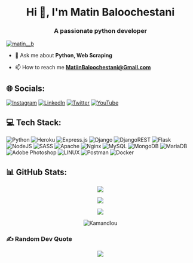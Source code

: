 <h1 align="center">Hi 👋, I'm Matin Baloochestani</h1>
<h3 align="center">A passionate python developer</h3>

<p align="left"> <a href="https://twitter.com/Matin__B" target="_blank"><img src="https://img.shields.io/twitter/follow/matin__b?logo=twitter&style=for-the-badge" alt="matin__b" /></a> </p>

- 💬 Ask me about **Python, Web Scraping**

- 📫 How to reach me **MatiinBaloochestani@Gmail.com**

## 🌐 Socials:
[![Instagram](https://img.shields.io/badge/Instagram-%23E4405F.svg?logo=Instagram&logoColor=white)](https://instagram.com/Matin_Baloochestani) [![LinkedIn](https://img.shields.io/badge/LinkedIn-%230077B5.svg?logo=linkedin&logoColor=white)](https://linkedin.com/in/MatinB) [![Twitter](https://img.shields.io/badge/Twitter-%231DA1F2.svg?logo=Twitter&logoColor=white)](https://twitter.com/Matin__B) [![YouTube](https://img.shields.io/badge/YouTube-%23FF0000.svg?logo=YouTube&logoColor=white)](https://www.youtube.com/channel/UCVWzMvyG30LiiITpmWISJVw) 

## 💻 Tech Stack:
![Python](https://img.shields.io/badge/python-3670A0?style=flat&logo=python&logoColor=ffdd54) ![Heroku](https://img.shields.io/badge/heroku-%23430098.svg?style=flat&logo=heroku&logoColor=white) ![Express.js](https://img.shields.io/badge/express.js-%23404d59.svg?style=flat&logo=express&logoColor=%2361DAFB) ![Django](https://img.shields.io/badge/django-%23092E20.svg?style=flat&logo=django&logoColor=white) ![DjangoREST](https://img.shields.io/badge/DJANGO-REST-ff1709?style=flat&logo=django&logoColor=white&color=ff1709&labelColor=gray) ![Flask](https://img.shields.io/badge/flask-%23000.svg?style=flat&logo=flask&logoColor=white) ![NodeJS](https://img.shields.io/badge/node.js-6DA55F?style=flat&logo=node.js&logoColor=white) ![SASS](https://img.shields.io/badge/SASS-hotpink.svg?style=flat&logo=SASS&logoColor=white) ![Apache](https://img.shields.io/badge/apache-%23D42029.svg?style=flat&logo=apache&logoColor=white) ![Nginx](https://img.shields.io/badge/nginx-%23009639.svg?style=flat&logo=nginx&logoColor=white) ![MySQL](https://img.shields.io/badge/mysql-%2300f.svg?style=flat&logo=mysql&logoColor=white) ![MongoDB](https://img.shields.io/badge/MongoDB-%234ea94b.svg?style=flat&logo=mongodb&logoColor=white) ![MariaDB](https://img.shields.io/badge/MariaDB-003545?style=flat&logo=mariadb&logoColor=white) ![Adobe Photoshop](https://img.shields.io/badge/adobephotoshop-%2331A8FF.svg?style=flat&logo=adobephotoshop&logoColor=white) ![LINUX](https://img.shields.io/badge/Linux-FCC624?style=flat&logo=linux&logoColor=black) ![Postman](https://img.shields.io/badge/Postman-FF6C37?style=flat&logo=postman&logoColor=white) ![Docker](https://img.shields.io/badge/docker-%230db7ed.svg?style=flat&logo=docker&logoColor=white)

## 📊 GitHub Stats:
<p align="center">
<img align="center" src="https://github-readme-streak-stats.herokuapp.com/?user=Matin-B&theme=dark&&date_format=Matin-B" />
</p>

<p align="center">
<img align="center" src="https://github-readme-stats.vercel.app/api?username=Matin-B&show_icons=true&include_all_commits=true&title_color=fff&icon_color=79ff97&text_color=9f9f9f&bg_color=151515&count_private=true" />
</p>

<p align="center">
<img align="center" src="https://github-readme-stats.vercel.app/api/top-langs/?username=Matin-B&layout=compact&title_color=fff&icon_color=79ff97&text_color=9f9f9f&bg_color=151515&count_private=true" />
</p>

<p align="center">
  <img align="center" src="https://github-profile-summary-cards.vercel.app/api/cards/profile-details?username=Matin-B&theme=github_dark" alt="Kamandlou" /></p>

### ✍️ Random Dev Quote
<p align="center">
  <img align="center" src="[https://github-readme-streak-stats.herokuapp.com/?user=Matin-B&theme=dark&&date_format=Matin-B](https://quotes-github-readme.vercel.app/api?type=horizontal&theme=dark)" />
</p>
